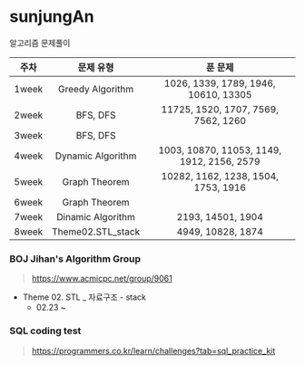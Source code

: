 # sunjungAn
알고리즘 문제풀이

|주차|문제 유형|푼 문제|
|:---:|:---:|:---:|
|1week|Greedy Algorithm|1026, 1339, 1789, 1946, 10610, 13305|
|2week|BFS, DFS|11725, 1520, 1707, 7569, 7562, 1260|
|3week|BFS, DFS||
|4week|Dynamic Algorithm|1003, 10870, 11053, 1149, 1912, 2156, 2579|
|5week|Graph Theorem|10282, 1162, 1238, 1504, 1753, 1916|
|6week|Graph Theorem||
|7week|Dinamic Algorithm|2193, 14501, 1904|
|8week|Theme02.STL_stack|4949, 10828, 1874|

### BOJ Jihan's Algorithm Group
> https://www.acmicpc.net/group/9061
+ Theme 02. STL _ 자료구조 - stack
  + 02.23 ~  



### SQL coding test
> https://programmers.co.kr/learn/challenges?tab=sql_practice_kit
